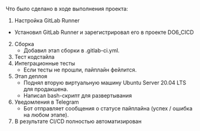 Что было сделано в ходе выполнения проекта:
1.  Настройка GitLab Runner
   - Установил GitLab Runner и зарегистрировал его в проекте DO6_CICD
2. Сборка
   - Добавил этап сборки в .gitlab-ci.yml.
3. Тест кодстайла
4. Интеграционные тесты
   - Если тесты не прошли, пайплайн фейлится.
5. Этап деплоя
   - Поднял вторую виртуальную машину Ubuntu Server 20.04 LTS для продакшена.
   - Написал bash-скрипт для развертывания
6. Уведомления в Telegram
   - Бот отправляет сообщения о статусе пайплайна (успех / ошибка на любом этапе).
7. В результате CI/CD полностью автоматизирован
